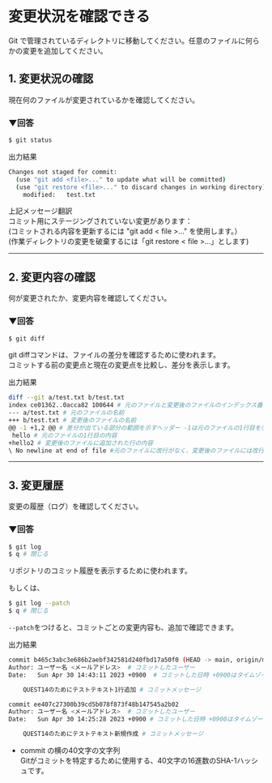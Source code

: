 # 変更状況を確認できる

Git で管理されているディレクトリに移動してください。任意のファイルに何らかの変更を追加してください。

## 1. 変更状況の確認

現在何のファイルが変更されているかを確認してください。
<br>

### ▼回答
```bash
$ git status
```
出力結果
```bash
Changes not staged for commit:
  (use "git add <file>..." to update what will be committed)
  (use "git restore <file>..." to discard changes in working directory)
	modified:   test.txt
```
上記メッセージ翻訳  
コミット用にステージングされていない変更があります：  
(コミットされる内容を更新するには "git add < file >..." を使用します。）  
(作業ディレクトリの変更を破棄するには「git restore < file >...」とします)  

---

## 2. 変更内容の確認

何が変更されたか、変更内容を確認してください。
<br>

### ▼回答
```bash
$ git diff
```
git diffコマンドは、ファイルの差分を確認するために使われます。  
コミットする前の変更点と現在の変更点を比較し、差分を表示します。  
  
出力結果
```bash
diff --git a/test.txt b/test.txt
index ce01362..0acca82 100644 # 元のファイルと変更後のファイルのインデックス番号やファイルのパーミッションを示すメタ情報
--- a/test.txt # 元のファイルの名前
+++ b/test.txt # 変更後のファイルの名前
@@ -1 +1,2 @@ # 差分が出ている部分の範囲を示すヘッダー -1は元のファイルの1行目を示し、+1,2は変更後のファイルの1行目から2行目分を示す
 hello # 元のファイルの1行目の内容
+hello2 # 変更後のファイルに追加された行の内容
\ No newline at end of file #元のファイルに改行がなく、変更後のファイルには改行があることを示す特殊な行
```

---

## 3. 変更履歴

変更の履歴（ログ）を確認してください。
<br>

### ▼回答
```bash
$ git log
$ q # 閉じる
```
リポジトリのコミット履歴を表示するために使われます。  
  
もしくは、
  
```bash
$ git log --patch
$ q # 閉じる
```
`--patch`をつけると、コミットごとの変更内容も、追加で確認できます。
  
出力結果
```bash
commit b465c3abc3e686b2aebf342581d240fbd17a50f0 (HEAD -> main, origin/main)
Author: ユーザー名 <メールアドレス>  # コミットしたユーザー
Date:   Sun Apr 30 14:43:11 2023 +0900  # コミットした日時 +0900はタイムゾーン（日本標準時）

    QUEST14のためにテストテキスト1行追加 # コミットメッセージ

commit ee407c27300b39cd5b078f873f48b147545a2b02
Author: ユーザー名 <メールアドレス>  # コミットしたユーザー
Date:   Sun Apr 30 14:25:28 2023 +0900 # コミットした日時 +0900はタイムゾーン（日本標準時）

    QUEST14のためにテストテキスト新規作成 # コミットメッセージ
```
  
- commit の横の40文字の文字列  
Gitがコミットを特定するために使用する、40文字の16進数のSHA-1ハッシュです。  
